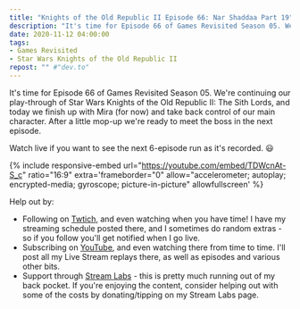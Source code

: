 ```yaml
---
title: "Knights of the Old Republic II Episode 66: Nar Shaddaa Part 19"
description: "It's time for Episode 66 of Games Revisited Season 05. We're continuing our play-through of Star Wars Knights of the Old Republic II: The Sith Lords, and today we finish up with Mira (for now) and take back control of our main character. After a little mop-up we're ready to meet the boss in the next episode."
date: 2020-11-12 04:00:00
tags:
- Games Revisited
- Star Wars Knights of the Old Republic II
repost: "" #"dev.to"
---
```


It's time for Episode 66 of Games Revisited Season 05. We're continuing our play-through of Star Wars Knights of the Old Republic II: The Sith Lords, and today we finish up with Mira (for now) and take back control of our main character. After a little mop-up we're ready to meet the boss in the next episode.

Watch live if you want to see the next 6-episode run as it's recorded. :smiley:
<!--more-->

{% include responsive-embed url="https://youtube.com/embed/TDWcnAt-S_c" ratio="16:9" extra='frameborder="0" allow="accelerometer; autoplay; encrypted-media; gyroscope; picture-in-picture" allowfullscreen' %}

Help out by:
 * Following on [Twtich](https://twitch.tv/AnonJr_Live), and even watching when you have time! I have my streaming schedule posted there, and I sometimes do random extras - so if you follow you'll get notified when I go live.
 * Subscribing on [YouTube](http://www.youtube.com/channel/UCXafqhKHbkSUIrq0LAuu0tw), and even watching there from time to time. I'll post all my Live Stream replays there, as well as episodes and various other bits.
 * Support through [Stream Labs](https://streamlabs.com/anonjr_live) - this is pretty much running out of my back pocket. If you're enjoying the content, consider helping out with some of the costs by donating/tipping on my Stream Labs page.